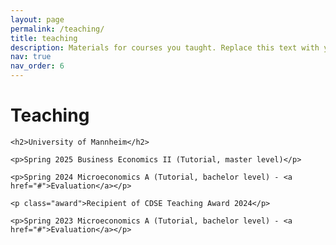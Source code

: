 ```yaml
---
layout: page
permalink: /teaching/
title: teaching
description: Materials for courses you taught. Replace this text with your description.
nav: true
nav_order: 6
---
```

<!DOCTYPE html>
<html lang="en">
<head>
    <meta charset="UTF-8">
    <meta name="viewport" content="width=device-width, initial-scale=1.0">
    <title>Academic Profile</title>
    <style>
        /* Style for the award with proper alignment */
        .award {
            color: #0366d6;
            display: block;
            margin: 5px 0 16px 20px; /* Add a subtle 20px left margin for slight indentation */
            position: relative;
            padding-left: 10px; /* Add padding to account for the vertical bar */
            border-left: 3px solid #0366d6; /* Use border-left instead of a pseudo-element */
        }
    </style>
</head>
<body>
    <h1>Teaching</h1>
    
    <h2>University of Mannheim</h2>
    
    <p>Spring 2025 Business Economics II (Tutorial, master level)</p>
    
    <p>Spring 2024 Microeconomics A (Tutorial, bachelor level) - <a href="#">Evaluation</a></p>
    
    <p class="award">Recipient of CDSE Teaching Award 2024</p>
    
    <p>Spring 2023 Microeconomics A (Tutorial, bachelor level) - <a href="#">Evaluation</a></p>
</body>
</html>
